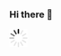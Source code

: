 ### Hi there 👋

<div style="display: flex; align-items: center;"><img src="./ajax-loader.gif" alt="Loading" ></div>

